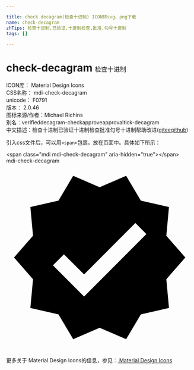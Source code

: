 ```yaml
---

title: check decagram(检查十进制) ICON转svg、png下载
name: check-decagram
zhTips: 检查十进制,已验证,十进制检查,批准,勾号十进制
tags: []

---
```


# check-decagram  <small style="font-size: 60%;font-weight: 100">检查十进制</small>


<div class="detail-page">
<p>
<span>
ICON库：
<span class="badge-secondary badge">Material Design Icons</span> 
</span>
<br/>
<span>
CSS名称：
<span class="badge-secondary badge">mdi-check-decagram</span> 
</span>
<br/>
<span>
unicode：
<span class="badge-secondary badge">F0791</span> 
<copy-btn content='F0791' btn-title=""></copy-btn>
<copy-btn :content='String.fromCodePoint(parseInt("F0791", 16))' btn-title="复制U"></copy-btn>
</span>
<br/>
<span>
版本：
<span class="badge-secondary badge">2.0.46</span> 
</span>
<br/>
<span>图标来源/作者：<span class="badge-light badge">Michael Richins</span></span> 
<br/>
<span>别名：<span class="badge-light badge">verified</span><span class="badge-light badge">decagram-check</span><span class="badge-light badge">approve</span><span class="badge-light badge">approval</span><span class="badge-light badge">tick-decagram</span></span><br/><span class="zh-detail">中文描述：<span class="badge-primary badge">检查十进制</span><span class="badge-primary badge">已验证</span><span class="badge-primary badge">十进制检查</span><span class="badge-primary badge">批准</span><span class="badge-primary badge">勾号十进制</span><span class="help-link"><span>帮助改进</span>(<a href="https://gitee.com/liuwave/icon-helper/edit/master/json/material/check-decagram.json" target="_blank" rel="noopener noreferrer">gitee</a><a href="https://github.com/liuwave/icon-helper/edit/master/json/material/check-decagram.json" target="_blank" rel="noopener noreferrer">github</a></span>)</span><br/>
</p>
</div>
<div class="alert alert-dark">
  <i class="mdi mdi-check-decagram mdi-48px"></i>
  <i class="mdi mdi-check-decagram mdi-36px"></i>
  <i class="mdi mdi-check-decagram mdi-24px"></i>
  <i class="mdi mdi-check-decagram mdi-18px"></i>
</div>
<div>
  <p>引入css文件后，可以用<code>&lt;span&gt;</code>包裹，放在页面中。具体如下所示：    
  </p>
  <div class="alert alert-primary" style="font-size: 14px">
    &lt;span class="mdi mdi-check-decagram" aria-hidden="true"&gt;&lt;/span&gt;
    <copy-btn content='<span class="mdi mdi-check-decagram" aria-hidden="true"></span>'></copy-btn>
  </div>
  <div class="alert alert-secondary">
    <i class="mdi mdi-check-decagram"
    style="font-size: 24px"
    aria-hidden="true"></i> mdi-check-decagram
    <copy-btn content="mdi-check-decagram" btn-title="复制图标名称"></copy-btn>
  </div>
</div>
<div id="svg" class="svg-wrap">
<svg xmlns="http://www.w3.org/2000/svg" viewBox="0 0 24 24"><path d="M23,12L20.56,9.22L20.9,5.54L17.29,4.72L15.4,1.54L12,3L8.6,1.54L6.71,4.72L3.1,5.53L3.44,9.21L1,12L3.44,14.78L3.1,18.47L6.71,19.29L8.6,22.47L12,21L15.4,22.46L17.29,19.28L20.9,18.46L20.56,14.78L23,12M10,17L6,13L7.41,11.59L10,14.17L16.59,7.58L18,9L10,17Z" /></svg>
</div>
<detail full-name='mdi-check-decagram'></detail>
    
<div><p>更多关于 Material Design Icons的信息，参见：<a target="_blank" href="https://iconhelper.cn/material.html"> Material Design Icons</a>
</p></div>
